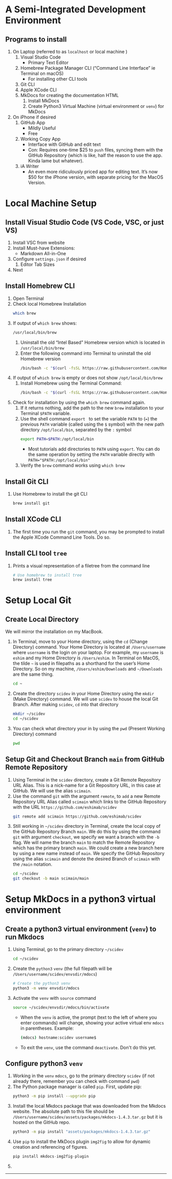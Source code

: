 




# A Semi-Integrated Development Environment

## Programs to install

1. On Laptop (referred to as ` localhost ` or local machine )
    1. Visual Studio Code
        - Primary Text Editor
    2. Homebrew Package Manager CLI (“Command Line Interface” ie Terminal on macOS)
        - For installing other CLI tools
    3. Git CLI
    4. Apple XCode CLI 
    5. MkDocs for creating the documentation HTML
        1. Install MkDocs
        2. Create Python3 Virtual Machine (virtual environment or `venv`) for MkDocs
2. On iPhone if desired
    1. GitHub App
        - Mildly Useful 
        - Free
    2. Working Copy App
        - Interface with GitHub and edit text
        - Con: Requires one-time $25 to `push` files, syncing them with the GitHub Repository (which is like, half the reason to use the app. Kinda lame but whatever).
    2. iA Writer
        - An even more ridiculously priced app for editing text. It’s now $50 for the iPhone version, with separate pricing for the MacOS Version.

# Local Machine Setup

## Install Visual Studio Code (VS Code, VSC, or just VS)
1. Install VSC from website
2. Install Must-have Extensions:
    - Markdown All-in-One
3. Configure `settings.json` if desired
    1. Editor Tab Sizes
4. Next

## Install Homebrew CLI

1. Open Terminal
2. Check local Homebrew Installation
    ```bash
    which brew
    ```
3. If output of `which brew` shows:
    ```bash
    /usr/local/bin/brew
    ``` 
    1. Uninstall the old “Intel Based” Homebrew version which is located in `/usr/local/bin/brew` 
    2. Enter the following command into Terminal to uninstall the old Homebrew version
        ```bash
        /bin/bash -c "$(curl -fsSL https://raw.githubusercontent.com/Homebrew/install/HEAD/uninstall.sh)"
        ```
4. If output of `which brew` is empty or does not show `/opt/local/bin/brew` 
    1. Install Homebrew using the Terminal Command:
        ```bash
        /bin/bash -c "$(curl -fsSL https://raw.githubusercontent.com/Homebrew/install/HEAD/install.sh)"
        ```
5. Check for installation by using the `which brew` command again. 
    1. If it returns nothing, add the path to the new ` brew ` installation to your Terminal `$PATH` variable.
    2. Use the shell command `export ` to set the variable `PATH` to (`=`) the previous `PATH` variable (called using the `$` symbol) with the new path directory `/opt/local/bin`, separated by the `:` symbol
        ```bash
        export PATH=$PATH:/opt/local/bin
        ```
        - Most tutorials add directories to `PATH` using `export`. You can do the same operation by setting the `PATH` variable directly with `PATH="$PATH:/opt/local/bin"`
    3. Verify the `brew` command works using `which brew`


## Install Git CLI

1. Use Homebrew to install the git CLI
    ```bash
    brew install git
    ```

## Install XCode CLI

1. The first time you run the `git` command, you may be prompted to install the Apple XCode Command Line Tools. Do so.

## Install CLI tool `tree`

1. Prints a visual representation of a filetree from the command line
    ```bash
    # Use homebrew to install tree
    brew install tree
    ```

# Setup Local Git 

## Create Local Directory

We will mirror the installation on my MacBook.

1. In Terminal, move to your Home directory, using the `cd` (Change Directory) command. Your Home Directory is located at `/Users/username` where `username` is the login on your laptop. For example, my `username` is `eshim` and my Home Directory is `/Users/eshim`. In Terminal on MacOS, the tilde `~` is used in filepaths as a shorthand for the user’s Home Directory. So on my machine, `/Users/eshim/Downloads` and `~/Downloads` are the same thing.
    ```bash
    cd ~
    ``` 
2. Create the directory `scidev` in your Home Directory using the `mkdir` (Make Directory) command. We will use `scidev` to house the local Git Branch. After making `scidev`, `cd` into that directory 
    ```bash
    mkdir ~/scidev
    cd ~/scidev
    ```
3. You can check what directory your in by using the `pwd` (Present Working Directory) command
    ```bash
    pwd
    ```
  
## Setup Git and Checkout Branch `main` from GitHub Remote Repository

1. Using Terminal in the `scidev` directory, create a Git Remote Repository URL Alias. This is a nick-name for a Git Repository URL, in this case at GitHub. We will use the alias `scimain`.
2. Use the command `git` with the argument `remote`, to `add` a new Remote Repository URL Alias called `scimain` which links to the GitHub Repository with the URL ‌`https://github.com/eshimab/scidev` 
    ```bash
    git remote add scimain https://github.com/eshimab/scidev
    ```
3. Still working in `~/scidev` directory in Terminal, create the local copy of the GitHub Repository Branch `main`. We do this by using the command `git` with argument `checkout`, we specify we want a branch with the `-b` flag. We will name the branch `main` to match the Remote Repository which has the primary branch `main`. We could create a new branch here by using a new name instead of `main`. We specify the GitHub Repository using the alias `scimain` and denote the desired Branch of `scimain` with the `/main` notation.
    ```bash
    cd ~/scidev
    git checkout -b main scimain/main
    ```

# Setup MkDocs in a python3 virtual environment 

## Create a python3 virtual environment (`venv`) to run Mkdocs

1. Using Terminal, go to the primary directory `~/scidev`
    ```bash
    cd ~/scidev
    ```
2. Create the `python3` `venv` (the full filepath will be `/Users/username/scidev/envsdir/mdocs`)
    ```bash
    # Create the python3 venv
    python3 -m venv envsdir/mdocs
    ```
3. Activate the `venv` with `source` command 
    ```bash 
    source ~/scidev/envsdir/mdocs/bin/activate
    ``` 
    - When the `venv` is active, the prompt (text to the left of where you enter commands) will change, showing your active virtual env `mdocs` in parentheses. Example:
        ```bash
        (mdocs) hostname:scidev username$ 
        ``` 
    - To exit the `venv`, use the command `deactivate`. Don't do this yet.

## Configure python3 `venv`

1. Working in the `venv` `mdocs`, go to the primary directory `scidev` (if not already there, remember you can check with command `pwd`)
2. The Python package manager is called `pip`. First, update pip:
    ```bash
    python3 -m pip install --upgrade pip
    ``` 
3. Install the local Mkdocs package that was downloaded from the Mkdocs website. The absolute path to this file should be `/Users/username/scidev/assets/packages/mkdocs-1.4.3.tar.gz` but it is hosted on the GitHub repo.
    ```bash 
    python3 -m pip install "assets/packages/mkdocs-1.4.3.tar.gz"
    ```
4. Use `pip` to install the MkDocs plugin `img2fig` to allow for dynamic creation and referencing of figures.
    ```python
    pip install mkdocs-img2fig-plugin
    ```
5. 
    

---

